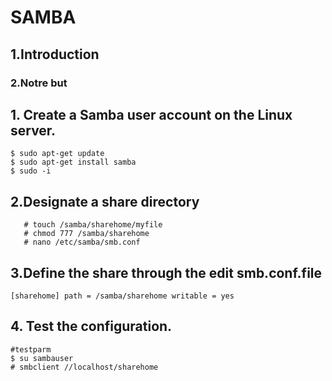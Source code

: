 # SAMBA

## 1.Introduction

### 2.Notre but 


## 1. Create a Samba user account on the Linux server. 

```
$ sudo apt-get update
$ sudo apt-get install samba
$ sudo -i
```
##  2.Designate a share directory 

```# mkdir -p /samba/sharehome 
   # touch /samba/sharehome/myfile
   # chmod 777 /samba/sharehome
   # nano /etc/samba/smb.conf
```

##  3.Define the share through the edit smb.conf.file

```
[sharehome] path = /samba/sharehome writable = yes
```
## 4. Test the configuration. 

```
#testparm
$ su sambauser
# smbclient //localhost/sharehome 
```








